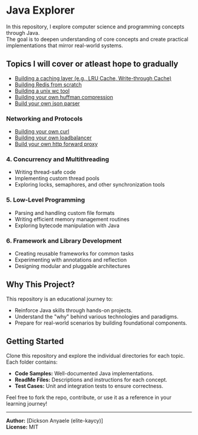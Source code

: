 # Java Explorer

In this repository, I explore computer science and programming concepts through Java.  
The goal is to deepen understanding of core concepts and create practical implementations that mirror real-world systems.

## Topics I will cover or atleast hope to gradually

- [Building a caching layer (e.g., LRU Cache, Write-through Cache)](./build-your-own-simple-cache/)
- [Building Redis from scratch](./build-your-own-redis/)
- [Building a unix wc tool](./build-your-own-unix-wc/)
- [Building your own huffman compression](./build-your-own-huffman-compression/)
- [Build your own json parser](./build-your-own-json-parser/)

###  Networking and Protocols
- [Building your own curl](./build-your-own-curl/)
- [Building your own loadbalancer](./build-your-own-loadbalancer/)
- [Build your own http forward proxy](./build-your-own-http-forward-proxy-server/)

### 4. Concurrency and Multithreading
- Writing thread-safe code
- Implementing custom thread pools
- Exploring locks, semaphores, and other synchronization tools

### 5. Low-Level Programming
- Parsing and handling custom file formats
- Writing efficient memory management routines
- Exploring bytecode manipulation with Java

### 6. Framework and Library Development
- Creating reusable frameworks for common tasks
- Experimenting with annotations and reflection
- Designing modular and pluggable architectures

## Why This Project?  
This repository is an educational journey to:
- Reinforce Java skills through hands-on projects.
- Understand the "why" behind various technologies and paradigms.
- Prepare for real-world scenarios by building foundational components.

## Getting Started
Clone this repository and explore the individual directories for each topic. Each folder contains:
- **Code Samples:** Well-documented Java implementations.
- **ReadMe Files:** Descriptions and instructions for each concept.
- **Test Cases:** Unit and integration tests to ensure correctness.

Feel free to fork the repo, contribute, or use it as a reference in your learning journey!

---
**Author:** [Dickson Anyaele (elite-kaycy)]  
**License:** MIT

